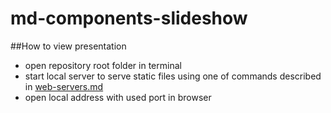 # md-components-slideshow

##How to view presentation
* open repository root folder in terminal
* start local server to serve static files using one of commands described in [web-servers.md](https://gist.github.com/willurd/5720255)
* open local address with used port in browser

